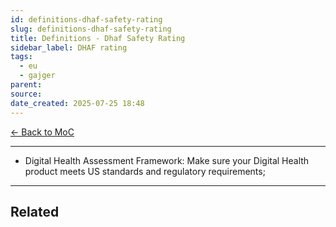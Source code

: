 ```yaml
---
id: definitions-dhaf-safety-rating
slug: definitions-dhaf-safety-rating
title: Definitions - Dhaf Safety Rating
sidebar_label: DHAF rating
tags:
  - eu
  - gajger
parent: 
source: 
date_created: 2025-07-25 18:48
---
```

[← Back to MoC](./index.md)

---
- Digital Health Assessment Framework: Make sure your Digital Health product meets US standards and regulatory requirements;

---
## Related
